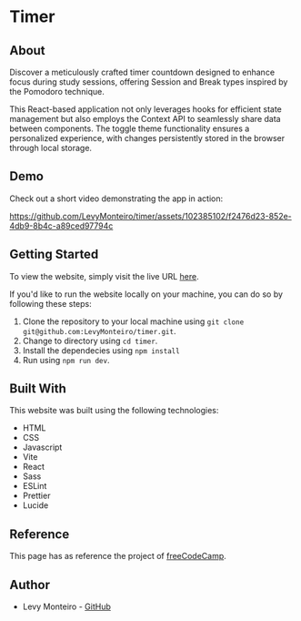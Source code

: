 # Timer

## About

Discover a meticulously crafted timer countdown designed to enhance focus during study sessions, offering Session and Break types inspired by the Pomodoro technique.

This React-based application not only leverages hooks for efficient state management but also employs the Context API to seamlessly share data between components. The toggle theme functionality ensures a personalized experience, with changes persistently stored in the browser through local storage.

## Demo

Check out a short video demonstrating the app in action:


https://github.com/LevyMonteiro/timer/assets/102385102/f2476d23-852e-4db9-8b4c-a89ced97794c



## Getting Started

To view the website, simply visit the live URL <a href="https://timer-levymonteiro.vercel.app/" target="_blank">here</a>.

If you'd like to run the website locally on your machine, you can do so by following these steps:

<ol>
<li>Clone the repository to your local machine using <code>git clone git@github.com:LevyMonteiro/timer.git</code>.</li>
<li>Change to directory using <code>cd timer</code>.</li>
<li>Install the dependecies using <code>npm install</code></li>
<li>Run using <code>npm run dev</code>.</li>
</ol>

## Built With

This website was built using the following technologies:

<ul>
<li>HTML</li>
<li>CSS</li>
<li>Javascript</li>
<li>Vite</li>
<li>React</li>
<li>Sass</li>
<li>ESLint</li>
<li>Prettier</li>
<li>Lucide</li>
</ul>

## Reference

This page has as reference the project of <a href="https://www.freecodecamp.org/learn" target="_blank">freeCodeCamp</a>.

## Author

<ul>
<li>Levy Monteiro - <a href="https://github.com/LevyMonteiro" target="_blank">GitHub</a></li>
</ul>
